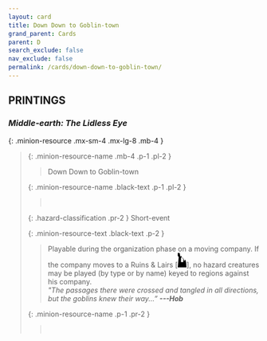```yaml
---
layout: card
title: Down Down to Goblin-town
grand_parent: Cards
parent: D
search_exclude: false
nav_exclude: false
permalink: /cards/down-down-to-goblin-town/
---
```


## PRINTINGS


### _Middle-earth: The Lidless Eye_

{: .minion-resource .mx-sm-4 .mx-lg-8 .mb-4 }
> {: .minion-resource-name .mb-4 .p-1 .pl-2 }
> > <div class="hazard-mp"></div>
> > <div class="card-name">Down Down to Goblin-town</div>
>
> {: .minion-resource-name .black-text .p-1 .pl-2 }
> > &nbsp;
>
> {: .hazard-classification .pr-2 }
> Short-event
>
> {: .minion-resource-text .black-text .p-2 }
> > Playable during the organization phase on a moving company. If the company moves to a Ruins & Lairs \[![](/assets/images/ruinlair.svg)], no hazard creatures may be played (by type or by name) keyed to regions against his company. <br>_"The passages there were crossed and tangled in all directions, but the goblins knew their way...”_ ***---&NoBreak;Hob*** 
> 
> {: .minion-resource-name .p-1 .pr-2 }
> > <div class="card-shield"></div>
> > <div class="card-corruption-white">&nbsp;</div>
